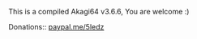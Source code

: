 This is a compiled Akagi64 v3.6.6, You are welcome :)


Donations:: 
[paypal.me/5ledz](https://www.paypal.com/paypalme/5ledz)


